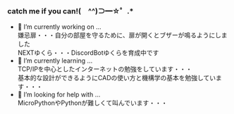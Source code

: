 ### catch me if you can!(　^^)⊃━☆゜.*　
- 🔭 I’m currently working on ...  
 嫌忌扉・・・自分の部屋を守るために、扉が開くとブザーが鳴るようにしました  
 NEXTゆくら・・・DiscordBotゆくらを育成中です  
- 🌱 I’m currently learning ...  
 TCP/IPを中心としたインターネットの勉強をしています・・・  
 基本的な設計ができるようにCADの使い方と機構学の基本を勉強しています・・・  
- 🤔 I’m looking for help with ...  
 MicroPythonやPythonが難しくて叫んでいます・・・  





<!--
**Yukura-dev/Yukura-dev** is a ✨ _special_ ✨ repository because its `README.md` (this file) appears on your GitHub profile.

Here are some ideas to get you started:

- 🔭 I’m currently working on ...
- 🌱 I’m currently learning ...
- 👯 I’m looking to collaborate on ...
- 🤔 I’m looking for help with ...
- 💬 Ask me about ...
- 📫 How to reach me: ...
- 😄 Pronouns: ...
- ⚡ Fun fact: ...
-->
